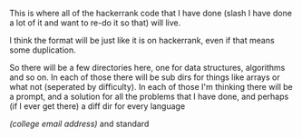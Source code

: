 This is where all of the hackerrank code that I have done (slash I have done a lot of it and want to re-do it so that) will live.

I think the format will be just like it is on hackerrank, even if that means some duplication. 

So there will be a few directories here, one for data structures, algorithms and so on.
In each of those there will be sub dirs for things like arrays or what not (seperated by difficulty).
In each of those I'm thinking there will be a prompt, and a solution for all the problems that I have done, and perhaps (if I ever get there) a diff dir for every language

_(college email address)_ and standard
